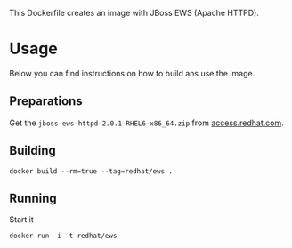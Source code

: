 This Dockerfile creates an image with JBoss EWS (Apache HTTPD).

# Usage

Below you can find instructions on how to build ans use the image.

## Preparations

Get the `jboss-ews-httpd-2.0.1-RHEL6-x86_64.zip` from  [access.redhat.com](https://access.redhat.com/jbossnetwork/restricted/listSoftware.html?product=webserver&downloadType=distributions).

## Building

    docker build --rm=true --tag=redhat/ews .

## Running

Start it

    docker run -i -t redhat/ews

